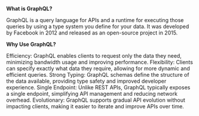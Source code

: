 **What is GraphQL?**

GraphQL is a query language for APIs and a runtime for executing those queries by using a type system you define for your data. It was developed by Facebook in 2012 and released as an open-source project in 2015.

**Why Use GraphQL?**

Efficiency: GraphQL enables clients to request only the data they need, minimizing bandwidth usage and improving performance.
Flexibility: Clients can specify exactly what data they require, allowing for more dynamic and efficient queries.
Strong Typing: GraphQL schemas define the structure of the data available, providing type safety and improved developer experience.
Single Endpoint: Unlike REST APIs, GraphQL typically exposes a single endpoint, simplifying API management and reducing network overhead.
Evolutionary: GraphQL supports gradual API evolution without impacting clients, making it easier to iterate and improve APIs over time.